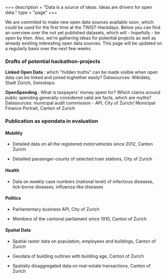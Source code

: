 ﻿+++
description = "Data is a source of ideas. Ideas are drivers for open data."
type = "page"
+++

We are commited to make new open data sources available soon, which could be used for the first time at the TWIST-Hackdays. Below you can find an overview over the not yet published datasets, which will - hopefully - be open by then.
Also, we're gathering ideas for potential projects as well as already existing interesting open data sources. This page will be updated on a regularly basis over the next few weeks.

### Drafts of potential hackathon-projects

**Linked Open Data** : which "hidden truths" can be made visible when open data can be linked and joined toghether easily? Datasources: Wikidata, Stadt Zürich, Swisstopo.

**OpenSpending** : What is taxpayers' money spent for? Which claims around public spending generally considered valid are facts, which are myths? Datasources: municipal audit commission - API, City of Zurich/ Municipal Finance Portrait, Canton of Zurich

### Publication as opendata in evaluation

#### Mobility
  
- Detailed data on all the registered motorvehicles since 2012, Canton Zurich

- Detailled passenger-counts of selected tram stations, City of Zurich

#### Health

- Data on weekly case numbers (national level) of infectious diseases, tick-borne diseases, influenza-like diseases

#### Politics

- Parliamentary business API, City of Zurich

- Members of the cantonal parliament since 1910, Canton of Zurich

#### Spatial Data

- Spatial raster data on population, employees and buildings, Canton of Zurich

- Geodata of building outlines with building age, Canton of Zurich

- Spatially disaggregated data on real-estate transactions, Canton of Zurich